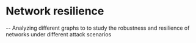 # Network resilience 
--
 Analyzing different graphs to to study the robustness and resilience of networks under different attack scenarios
